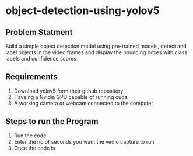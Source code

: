 # object-detection-using-yolov5

## Problem Statment
Build a simple object detection model using pre-trained models, detect and label objects in the video frames and display the bounding boxes with class labels and confidence scores

## Requirements 
1. Download yolov5 form their github repository
2. Haveing a Nvidia GPU capable of running cuda
3. A working camera or webcam connected to the computer

## Steps to run the Program
1. Run the code
2. Enter the no of seconds you want the vedio capture to run
3. Once the code is 

